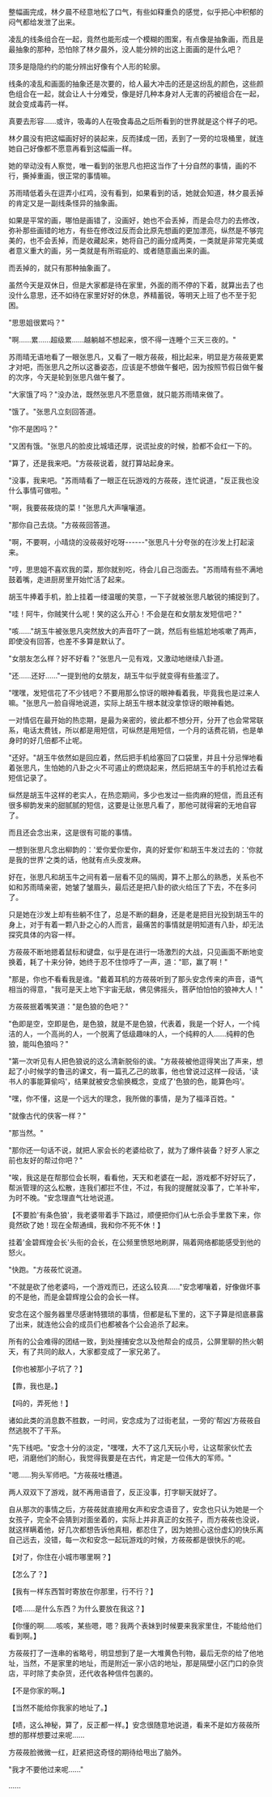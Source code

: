 <link rel="stylesheet" href="../../styles/text.css" />

整幅画完成，林夕晨不经意地松了口气，有些如释重负的感觉，似乎把心中积郁的闷气都给发泄了出来。

凌乱的线条组合在一起，竟然也能形成一个模糊的图案，有点像是抽象画，而且是最抽象的那种，恐怕除了林夕晨外，没人能分辨的出这上面画的是什么吧？

顶多是隐隐约约的能分辨出好像有个人形的轮廓。

线条的凌乱和画面的抽象还是次要的，给人最大冲击的还是这纷乱的颜色，这些颜色组合在一起，就会让人十分难受，像是好几种本身对人无害的药被组合在一起，就会变成毒药一样。

真要去形容......或许，吸毒的人在吸食毒品之后所看到的世界就是这个样子的吧。

林夕晨没有把这幅画好好的装起来，反而揉成一团，丢到了一旁的垃圾桶里，就连她自己好像都不愿意再看到这幅画一样。

她的举动没有人察觉，唯一看到的张思凡也把这当作了十分自然的事情，画的不行，撕掉重画，很正常的事情嘛。

苏雨晴低着头在逗弄小红鸡，没有看到，如果看到的话，她就会知道，林夕晨丢掉的肯定又是一副线条怪异的抽象画。

如果是平常的画，哪怕是画错了，没画好，她也不会丢掉，而是会尽力的去修改，弥补那些画错的地方，有些在修改过反而会比原先想画的更加漂亮，纵然是不够完美的，也不会丢掉，而是收藏起来，她将自己的画分成两类，一类就是非常完美或者意义重大的画，另一类就是有所瑕疵的、或者随意画出来的画。

而丢掉的，就只有那种抽象画了。

虽然今天是双休日，但是大家都是待在家里，外面的雨不停的下着，就算出去了也没什么意思，还不如待在家里好好的休息，养精蓄锐，等明天上班了也不至于犯困。

"思思姐很累吗？"

"啊......累......超级累......越躺越不想起来，恨不得一连睡个三天三夜的。"

苏雨晴无语地看了一眼张思凡，又看了一眼方莜莜，相比起来，明显是方莜莜更累才对吧，而张思凡之所以这番姿态，应该是不想做午餐吧，因为按照节假日做午餐的次序，今天是轮到张思凡做午餐了。

"大家饿了吗？"没办法，既然张思凡不愿意做，就只能苏雨晴来做了。

"饿了。"张思凡立刻回答道。

"你不是困吗？"

"又困有饿。"张思凡的脸皮比城墙还厚，说谎扯皮的时候，脸都不会红一下的。

"算了，还是我来吧。"方莜莜说着，就打算站起身来。

"没事，我来吧。"苏雨晴看了一眼正在玩游戏的方莜莜，连忙说道，"反正我也没什么事情可做啦。"

"啊，我要莜莜烧的菜！"张思凡大声嚷嚷道。

"那你自己去烧。"方莜莜回答道。

"啊，不要啊，小晴烧的没莜莜好吃呀------"张思凡十分夸张的在沙发上打起滚来。

"哼，思思姐不喜欢我的菜，那你就别吃，待会儿自己泡面去。"苏雨晴有些不满地鼓着嘴，走进厨房里开始忙活了起来。

胡玉牛捧着手机，脸上挂着一缕温暖的笑意，一下子就被张思凡敏锐的捕捉到了。

"哇！阿牛，你贼笑什么呢！笑的这么开心！不会是在和女朋友发短信吧？"

"咳......"胡玉牛被张思凡突然放大的声音吓了一跳，然后有些尴尬地咳嗽了两声，即使没有回答，也差不多算是默认了。

"女朋友怎么样？好不好看？"张思凡一见有戏，又激动地继续八卦道。

"还......还好......"一提到他的女朋友，胡玉牛似乎就变得有些羞涩了。

"嘿嘿，发短信花了不少钱吧？不要用那么惊讶的眼神看着我，毕竟我也是过来人嘛。"张思凡一脸自得地说道，实际上胡玉牛根本就没拿惊讶的眼神看她。

一对情侣在最开始的热恋期，是最为亲密的，彼此都不想分开，分开了也会常常联系，电话太费钱，所以都是用短信，可纵然是用短信，一个月的话费花销，也是单身时的好几倍都不止呢。

"还好。"胡玉牛依然如是回应着，然后把手机给塞回了口袋里，并且十分忌惮地看着张思凡，生怕她的八卦之火不可遏止的燃烧起来，然后把胡玉牛的手机抢过去看短信记录了。

纵然是胡玉牛这样的老实人，在热恋期间，多少也发过一些肉麻的短信，而且还有很多柳韵发来的甜腻腻的短信，这要是让张思凡看了，那他可就得窘的无地自容了。

而且还会念出来，这是很有可能的事情。

一想到张思凡念出柳韵的：'爱你爱你爱你，真的好爱你'和胡玉牛发过去的：'你就是我的世界'之类的话，他就有点头皮发麻。

好在，张思凡和胡玉牛之间有着一层看不见的隔阂，算不上那么的熟悉，关系也不如和苏雨晴亲密，她皱了皱眉头，最后还是把八卦的欲火给压了下去，不在多问了。

只是她在沙发上却有些躺不住了，总是不断的翻身，还是老是把目光投到胡玉牛的身上，对于有着一颗八卦之心的人而言，最痛苦的事情就是明知道有八卦，却无法探究具体的内容一样。

方莜莜不断地摁着鼠标和键盘，似乎是在进行一场激烈的大战，只见画面不断地变换着，耗了十来分钟，她终于忍不住惊呼了一声，道："耶，赢了啊！"

"那是，你也不看看我是谁。"戴着耳机的方莜莜听到了那头安念传来的声音，语气相当的得意，"我可是天上地下宇宙无敌，佛见佛摇头，菩萨怕怕怕的狼神大人！"

方莜莜抿着嘴笑道："是色狼的色吧？"

"色即是空，空即是色，是色狼，就是不是色狼，代表着，我是一个好人，一个纯洁的人，一个高尚的人，一个脱离了低级趣味的人，一个纯粹的人......纯粹的色狼，能叫色狼吗？"

"第一次听见有人把色狼说的这么清新脱俗的诶。"方莜莜被他逗得笑出了声来，想起了小时候学的鲁迅的课文，有一篇孔乙己的故事，他也曾说过这样一段话，'读书人的事能算偷吗'，结果就被安念偷换概念，变成了'色狼的色，能算色吗'。

"嘿，你不懂，这是一个远大的理念，我所做的事情，是为了福泽百姓。"

"就像古代的侠客一样？"

"那当然。"

"那你还一句话不说，就把人家会长的老婆给砍了，就为了爆件装备？好歹人家之前也友好的帮过你吧？"

"唉，我这是在帮那位会长啊，看看他，天天和老婆在一起，游戏都不好好玩了，帮派管理的这么松散，连我们都拦不住，不过，有我的提醒就没事了，亡羊补牢，为时不晚。"安念理直气壮地说道。

【不要脸'有条色狼'，我老婆带着手下路过，顺便把你们从七杀会手里救下来，你竟然砍了她！现在全帮通缉，我和你不死不休！】

挂着'金碧辉煌会长'头衔的会长，在公频里愤怒地刷屏，隔着网络都能感受到他的怒火。

"快跑。"方莜莜忙说道。

"不就是砍了他老婆吗，一个游戏而已，还这么较真......"安念嘟嚷着，好像做坏事的不是他，而是金碧辉煌公会的会长一样。

安念在这个服务器里尽感谢特猥琐的事情，但都是私下里的，这下子算是彻底暴露了出来，就连他公会的成员们也都被各个公会追杀了起来。

所有的公会难得的团结一致，到处搜捕安念以及他帮会的成员，公屏里聊的热火朝天，有了共同的敌人，大家都变成了一家兄弟了。

【你也被那小子坑了？】

【靠，我也是。】

【吗的，弄死他！】

诸如此类的消息数不胜数，一时间，安念成为了过街老鼠，一旁的'帮凶'方莜莜自然逃脱不了干系。

"先下线吧。"安念十分的淡定，"嘿嘿，大不了这几天玩小号，让这帮家伙忙去吧，消磨他们的耐心，我觉得我要是在古代，肯定是一位伟大的军师。"

"嗯......狗头军师吧。"方莜莜吐槽道。

两人双双下了游戏，就不再用语音了，反正没事，打字聊天就好了。

自从那次的事情之后，方莜莜就直接用女声和安念语音了，安念也只认为她是一个女孩子，完全不会猜到对面坐着的，实际上并非真正的女孩子，而方莜莜也没说，就这样瞒着他，好几次都想告诉他真相，都忍住了，因为她担心这份虚幻的快乐离自己远去，没错，每一次和安念一起玩游戏的时候，方莜莜都是很快乐的呢。

【对了，你住在小城市哪里啊？】

【怎么了？】

【我有一样东西暂时寄放在你那里，行不行？】

【唔......是什么东西？为什么要放在我这？】

【你懂的啊......咳咳，某些嗯，嗯？我两个表妹到时候要来我家里住，不能给他们看到啊。】

方莜莜打了一连串的省略号，明显想到了是一大堆黄色刊物，最后无奈的给了他地址，当然，不是家里的地址，而是附近一家小店的地址，那是隔壁小区门口的杂货店，平时除了卖杂货，还代收各种信件包裹的。

【不是你家的啊。】

【当然不能给你我家的地址了。】

【啧，这么神秘，算了，反正都一样。】安念很随意地说道，看来不是如方莜莜所想的那样想要过来呢......

方莜莜脸微微一红，赶紧把这奇怪的期待给甩出了脑外。

"我才不要他过来呢......"

......
